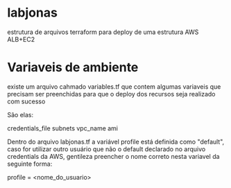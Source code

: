 # labjonas
estrutura de arquivos terraform para deploy de uma estrutura AWS ALB+EC2


# Variaveis de ambiente

existe um arquivo cahmado variables.tf que contem algumas variaveis que precisam ser preenchidas para que o deploy dos recursos seja realizado com sucesso

São elas:

credentials_file
subnets
vpc_name
ami

Dentro do arquivo labjonas.tf a variável profile está definida como "default", caso for utilizar outro usuário que não o default declarado no arquivo credentials da AWS, gentileza preencher o nome correto nesta variavel da seguinte forma:

profile = <nome_do_usuario>